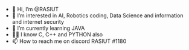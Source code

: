 - 👋 Hi, I’m @RASIUT
- 👀 I’m interested in AI, Robotics coding, Data Science and information and internet security
- 🌱 I’m currently learning JAVA
- 👨‍💻 I know C, C++ and PYTHON also
- 📫 How to reach me on discord RASIUT #1180
